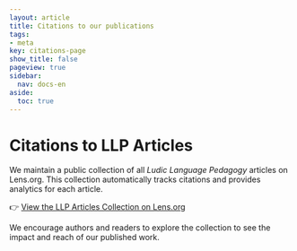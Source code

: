 ```yaml
---
layout: article
title: Citations to our publications
tags:
- meta
key: citations-page
show_title: false
pageview: true
sidebar:
  nav: docs-en
aside:
  toc: true
---
```

# Citations to LLP Articles

We maintain a public collection of all *Ludic Language Pedagogy* articles on Lens.org. This collection automatically tracks citations and provides analytics for each article.

👉 [View the LLP Articles Collection on Lens.org](https://link.lens.org/gt0jlsEJ4lh)

We encourage authors and readers to explore the collection to see the impact and reach of our published work.